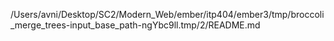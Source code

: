 /Users/avni/Desktop/SC2/Modern_Web/ember/itp404/ember3/tmp/broccoli_merge_trees-input_base_path-ngYbc9ll.tmp/2/README.md